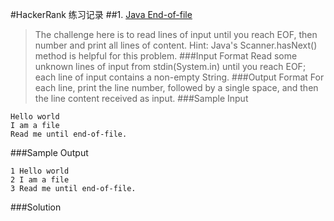 #HackerRank 练习记录
##1. [Java End-of-file](https://www.hackerrank.com/challenges/java-end-of-file/problem)
>The challenge here is to read  lines of input until you reach EOF, then number and print all  lines of content.
>Hint: Java's Scanner.hasNext() method is helpful for this problem.
###Input Format
>Read some unknown  lines of input from stdin(System.in) until you reach EOF; each line of input contains a non-empty String.
###Output Format
For each line, print the line number, followed by a single space, and then the line content received as input.
###Sample Input
```
Hello world
I am a file
Read me until end-of-file.
````
###Sample Output
```
1 Hello world
2 I am a file
3 Read me until end-of-file.
```
###Solution


